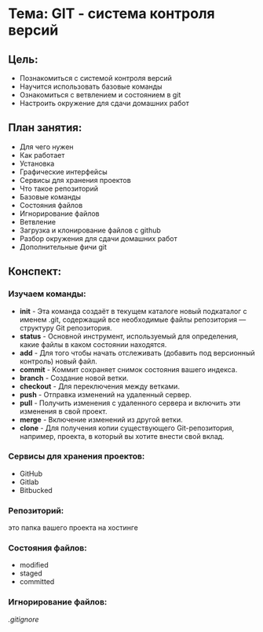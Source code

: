 # Тема: GIT - система контроля версий

## Цель:
- Познакомиться с системой контроля версий
- Научится использовать базовые команды
- Ознакомиться с ветвлением и состоянием в git
- Настроить окружение для сдачи домашних работ

## План занятия:
- Для чего нужен
- Как работает
- Установка
- Графические интерфейсы
- Сервисы для хранения проектов
- Что такое репозиторий
- Базовые команды
- Состояния файлов
- Игнорирование файлов
- Ветвление
- Загрузка и клонирование файлов с github
- Разбор окружения для сдачи домашних работ
- Дополнительные фичи git

## Конспект:
### Изучаем команды:
- **init** - Эта команда создаёт в текущем каталоге
новый подкаталог с именем .git, содержащий все
необходимые файлы репозитория — структуру Git репозитория.
- **status** - Основной инструмент, используемый для определения,
какие файлы в каком состоянии находятся.
- **add** - Для того чтобы начать отслеживать (добавить под
версионный контроль) новый файл.
- **commit** - Kоммит сохраняет снимок состояния вашего индекса.
- **branch** - Создание новой ветки.
- **checkout** - Для переключения между ветками.
- **push** - Отправка изменений на удаленный сервер.
- **pull** - Получить изменения с удаленного сервера и включить эти
изменения в свой проект.
- **merge** - Включение изменений из другой ветки.
- **clone** - Для получения копии существующего Git-репозитория,
например, проекта, в который вы хотите внести свой вклад.
### Сервисы для хранения проектов:
- GitHub
- Gitlab
- Bitbucked
### Репозиторий:
это папка вашего проекта на хостинге
### Состояния файлов:
- modified
- staged
- committed
### Игнорирование файлов:
*.gitignore*